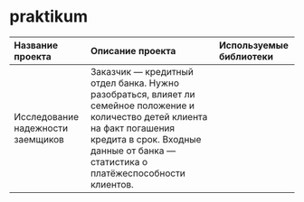 # praktikum

| Название проекта                  | Описание проекта       | Используемые библиотеки     |
| :--------------------             | :--------------------  |:--------------------------  |
| Исследование надежности заемщиков | Заказчик — кредитный отдел банка. Нужно разобраться, влияет ли семейное положение и количество детей клиента на факт погашения кредита в срок. Входные данные от банка — статистика о платёжеспособности клиентов. |                             |
